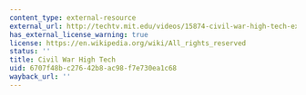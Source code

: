 ```yaml
---
content_type: external-resource
external_url: http://techtv.mit.edu/videos/15874-civil-war-high-tech-excavating-the-hunley-and-monitor
has_external_license_warning: true
license: https://en.wikipedia.org/wiki/All_rights_reserved
status: ''
title: Civil War High Tech
uid: 6707f48b-c276-42b8-ac98-f7e730ea1c68
wayback_url: ''
---
```

